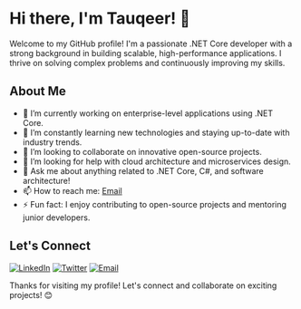 # Hi there, I'm Tauqeer! 👋

Welcome to my GitHub profile! I'm a passionate .NET Core developer with a strong background in building scalable, high-performance applications. I thrive on solving complex problems and continuously improving my skills. 

## About Me

- 🔭 I’m currently working on enterprise-level applications using .NET Core.
- 🌱 I’m constantly learning new technologies and staying up-to-date with industry trends.
- 👯 I’m looking to collaborate on innovative open-source projects.
- 🤔 I’m looking for help with cloud architecture and microservices design.
- 💬 Ask me about anything related to .NET Core, C#, and software architecture!
- 📫 How to reach me: [Email](mailto:tauqeer@example.com)
- ⚡ Fun fact: I enjoy contributing to open-source projects and mentoring junior developers.


## Let's Connect

[![LinkedIn](https://img.shields.io/badge/-LinkedIn-333333?style=flat&logo=linkedin)](#)
[![Twitter](https://img.shields.io/badge/-Twitter-333333?style=flat&logo=twitter)](#)
[![Email](https://img.shields.io/badge/-Email-333333?style=flat&logo=gmail)](#)

Thanks for visiting my profile! Let's connect and collaborate on exciting projects! 😊
